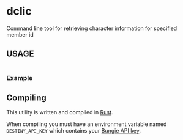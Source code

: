 # dclic

Command line tool for retrieving character information for specified member id


## USAGE
```

```

### Example



## Compiling

This utility is written and compiled in [Rust](https://www.rust-lang.org/).

When compiling you must have an environment variable named `DESTINY_API_KEY` which contains your [Bungie API key](https://www.bungie.net/en/Application).